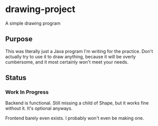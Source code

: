 # drawing-project
A simple drawing program

## Purpose
This was literally just a Java program I'm writing for the practice. Don't actually try to use it to draw anything, because it will be overly cumbersome, and it most certainly won't meet your needs.

## Status
### Work In Progress
Backend is functional. Still missing a child of Shape, but it works fine without it. It's optional anyways.

Frontend barely even exists. I probably won't even be making one.